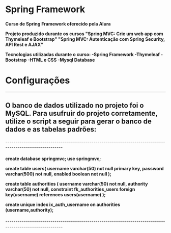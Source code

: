 # Spring Framework
<h4>
Curso de Spring Framework oferecido pela Alura

Projeto produzido durante os cursos 
"Spring MVC: Crie um web app com Thymeleaf e Bootstrap"
"Spring MVC: Autenticação com Spring Security, API Rest e AJAX"

Tecnologias utilizadas durante o curso:
-Spring Framework
-Thymeleaf
-Bootstrap
-HTML e CSS
-Mysql Database
</h4>

# Configurações
----------------------------------------------------------------------------------------------------------
<h2>O banco de dados utilizado no projeto foi o MySQL. Para usufruir do projeto corretamente, utilize o script
a seguir para gerar o banco de dados e as tabelas padrões:</h2>
----------------------------------------------------------------------------------------------------------
<h4>
create database springmvc;
use springmvc;

create table users(
    username varchar(50) not null primary key,
    password varchar(500) not null,
    enabled boolean not null
);

create table authorities (
    username varchar(50) not null,
    authority varchar(50) not null,
    constraint fk_authorities_users foreign key(username) references users(username)
);

create unique index ix_auth_username on authorities (username,authority);
</h4>
----------------------------------------------------------------------------------------------------------
